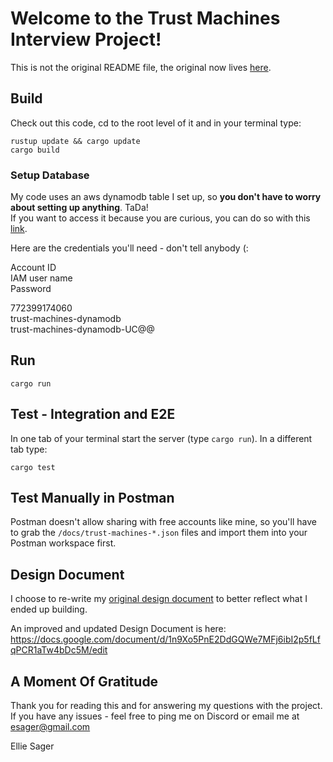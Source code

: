 # Welcome to the Trust Machines Interview Project!

This is not the original README file, the original now lives [here](docs/README.md).

## Build

Check out this code, cd to the root level of it and in your terminal type:
```
rustup update && cargo update
cargo build
```

### Setup Database

My code uses an aws dynamodb table I set up, so **you don't have to worry about setting up anything**. TaDa!  
If you want to access it because you are curious, you can do so with this [link](https://us-west-2.signin.aws.amazon.com/oauth?client_id=arn%3Aaws%3Asignin%3A%3A%3Aconsole%2Fdynamodb&code_challenge=sCojp5d-Qs8dhVzBPR--sPUAczE_7F2qP9qEf7tykiI&code_challenge_method=SHA-256&response_type=code&redirect_uri=https%3A%2F%2Fus-west-2.console.aws.amazon.com%2Fdynamodbv2%2Fhome%3FhashArgs%3D%2523edit-item%253FitemMode%253D2%2526pk%253Dbf28bdee-5aa7-4f08-8a92-4379ccf3adb1%2526route%253DROUTE_ITEM_EXPLORER%2526sk%253D%2526table%253Dcampaigns%26isauthcode%3Dtrue%26oauthStart%3D1724294084061%26region%3Dus-west-2%26state%3DhashArgsFromTB_us-west-2_78310a3dee88a72e).

Here are the credentials you'll need - don't tell anybody (:

Account ID  
IAM user name  
Password

772399174060  
trust-machines-dynamodb  
trust-machines-dynamodb-UC@@

## Run

```
cargo run
```

## Test - Integration and E2E

In one tab of your terminal start the server (type `cargo run`).
In a different tab type:
```
cargo test
```

## Test Manually in Postman

Postman doesn't allow sharing with free accounts like mine, so you'll have to grab the `/docs/trust-machines-*.json` files and import them into your Postman workspace first.

## Design Document

I choose to re-write my [original design document](https://docs.google.com/document/d/1vbQbLUEhgL9xoYl_26UvL48peRjXsbvgWJQ68VMlZSY/edit#heading=h.sd4bve46zbmv) to better reflect what I ended up building.  

An improved and updated Design Document is here: https://docs.google.com/document/d/1n9Xo5PnE2DdGQWe7MFj6ibI2p5fLfqPCR1aTw4bDc5M/edit


## A Moment Of Gratitude

Thank you for reading this and for answering my questions with the project. If you have any issues - feel free to ping me on Discord or email me at esager@gmail.com

Ellie Sager
